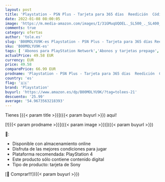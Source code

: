 ```yaml
---
layout: post
title: 'Playstation - PSN Plus - Tarjeta para 365 días  Reedición  Código Digital'
date: 2022-01-08 08:00:05
image: 'https://m.media-amazon.com/images/I/31GMuqUQOEL._SL500_._SL400_.jpg'
comments: true
category: ofertas
author: 'tole.es'
slug: 'B00MOLYU9K-es Playstation - PSN Plus - Tarjeta para 365 días Reedición...'
sku: 'B00MOLYU9K-es'
tags: [ 'Abonos para PlayStation Network','Abonos y tarjetas prepago','PlayStation Network','Videojuegos','playstation', ]
actualPrice: 49.58 EUR
currency: EUR
price: 49.58
comparePrice: 66.99 EUR
prodname: 'Playstation - PSN Plus - Tarjeta para 365 días  Reedición  Código Digital'
country: 'es'
flag: '🇪🇸'
brand: 'Playstation'
buyurl: 'https://www.amazon.es/dp/B00MOLYU9K/?tag=tolees-21'
descuento: '25.99'
average: '54.9673563218393'
---
```


Tienes [{{< param title >}}]({{< param buyurl >}}) aqui!

[![{{< param prodname >}}]({{< param image >}})]({{< param buyurl >}})

🔎:

- Disponible con almacenamiento online
- Disfruta de las mejores condiciones para jugar
- Plataforma recomendada: PlayStation 4
- Este producto sólo contiene contenido digital
- Tipo de producto: tarjeta de Sony

[🛒 Comprar!!!]({{< param buyurl >}})
